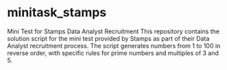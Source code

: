 # minitask_stamps
Mini Test for Stamps Data Analyst Recruitment This repository contains the solution script for the mini test provided by Stamps as part of their Data Analyst recruitment process. The script generates numbers from 1 to 100 in reverse order, with specific rules for prime numbers and multiples of 3 and 5.
